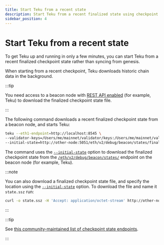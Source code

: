 ```yaml
---
title: Start Teku from a recent state
description: Start Teku from a recent finalized state using checkpoint sync.
sidebar_position: 4
---
```


# Start Teku from a recent state

To get Teku up and running in only a few minutes, you can start Teku from a recent finalized checkpoint state rather than syncing from genesis.

When starting from a recent checkpoint, Teku downloads historic chain data in the background.

:::tip

You need access to a beacon node with [REST API enabled] (for example, Teku) to download the finalized checkpoint state file.

:::

The following command downloads a recent finalized checkpoint state from a beacon node, and starts Teku:

```bash
teku --eth1-endpoint=http://localhost:8545 \
--validator-keys=/Users/me/mainnet/validator/keys:/Users/me/mainnet/validator/passwords \
--initial-state=http://other-node:5051/eth/v2/debug/beacon/states/finalized
```

The command uses the [`--initial-state`](../reference/cli/index.md#initial-state) option to download the finalized checkpoint state from the [`/eth/v2/debug/beacon/states/`](https://consensys.github.io/teku/#operation/getEthV1DebugBeaconStatesWithState_id) endpoint on the beacon node (for example, Teku).

:::note

You can also download a finalized checkpoint state file, and specify the location using the [`--initial-state`](../reference/cli/index.md#initial-state) option. To download the file and name it `state.ssz` run:

```bash
curl -o state.ssz -H 'Accept: application/octet-stream' http://other-node:5051/eth/v2/debug/beacon/states/finalized
```

:::

:::tip

See [this community-maintained list of checkpoint state endpoints](https://eth-clients.github.io/checkpoint-sync-endpoints/).

:::

<!--links-->

[REST API enabled]: ../reference/cli/index.md#rest-api-enabled
